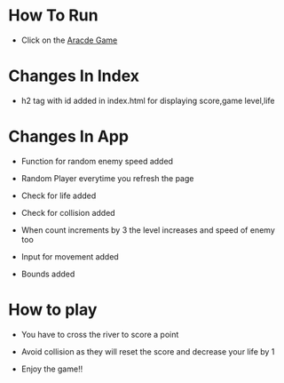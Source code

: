 # How To Run

- Click on the [Aracde Game](https://ms10398.github.io/Arcade-Game-P-5/index.html)

# Changes In Index

- h2 tag with id added in index.html for displaying score,game level,life

# Changes In App

- Function for random enemy speed added 

- Random Player everytime you refresh the page

- Check for life added 

- Check for collision added

- When count increments by 3 the level increases and speed of enemy too

- Input for movement added

- Bounds added

# How to play

- You have to cross the river to score a point

- Avoid collision as they will reset the score and decrease your life by 1

- Enjoy the game!!
